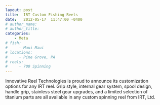 ```yaml
---
layout: post
title:  IRT Custom Fishing Reels
date:   2012-05-17  11:47:00 -0400
# author_name: 
# author_title: 
categories: 
    - Meta
# fish: 
#     - Maui Maui
# locations:
#     - Pine Grove, PA
# reels:
#     - 700 Spinning
---
```


Innovative Reel Technologies is proud to announce its customization options for any IRT reel. Grip style, internal gear system, spool design, handle grip, stainless steel gear upgrades, and a limited selection of titanium parts are all available in any custom spinning reel from IRT, Ltd.